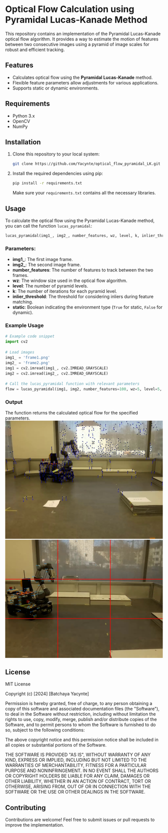 # Optical Flow Calculation using Pyramidal Lucas-Kanade Method

This repository contains an implementation of the Pyramidal Lucas-Kanade optical flow algorithm. It provides a way to estimate the motion of features between two consecutive images using a pyramid of image scales for robust and efficient tracking.

## Features
- Calculates optical flow using the **Pyramidal Lucas-Kanade** method.
- Flexible feature parameters allow adjustments for various applications.
- Supports static or dynamic environments.

## Requirements
- Python 3.x
- OpenCV
- NumPy

## Installation
1. Clone this repository to your local system:
   ```bash
   git clone https://github.com/Yacynte/optical_flow_pyramidal_LK.git
   ```
2. Install the required dependencies using pip:
   ```bash
   pip install -r requirements.txt
   ```
   Make sure your `requirements.txt` contains all the necessary libraries.

## Usage
To calculate the optical flow using the Pyramidal Lucas-Kanade method, you can call the function `lucas_pyramidal`:

```python
lucas_pyramidal(img1_, img2_, number_features, wz, level, k, inlier_threshold, static)
```

### Parameters:
- **img1_**: The first image frame.
- **img2_**: The second image frame.
- **number_features**: The number of features to track between the two frames.
- **wz**: The window size used in the optical flow algorithm.
- **level**: The number of pyramid levels.
- **k**: The number of iterations for each pyramid level.
- **inlier_threshold**: The threshold for considering inliers during feature matching.
- **static**: Boolean indicating the environment type (`True` for static, `False` for dynamic).

### Example Usage
```python
# Example code snippet
import cv2

# Load images
img1_ = 'frame1.png'
img2_ = 'frame2.png'
img1 = cv2.imread(img1_, cv2.IMREAD_GRAYSCALE)
img2 = cv2.imread(img2_, cv2.IMREAD_GRAYSCALE)

# Call the lucas_pyramidal function with relevant parameters
flow = lucas_pyramidal(img1, img2, number_features=100, wz=5, level=5, k=70, inlier_threshold=3, static=True)
```

### Output
The function returns the calculated optical flow for the specified parameters.
![Static Environment](./results/optical_flow_pyramid_outlier_.jpg)
![Dynamic Environment](./results/outlier_rejection_dynamic.jpg)

## License
MIT License

Copyright (c) [2024] [Batchaya Yacynte]

Permission is hereby granted, free of charge, to any person obtaining a copy of this software and associated documentation files (the "Software"), to deal in the Software without restriction, including without limitation the rights to use, copy, modify, merge, publish and/or distribute copies of the Software, and to permit persons to whom the Software is furnished to do so, subject to the following conditions:

The above copyright notice and this permission notice shall be included in all copies or substantial portions of the Software.

THE SOFTWARE IS PROVIDED "AS IS", WITHOUT WARRANTY OF ANY KIND, EXPRESS OR IMPLIED, INCLUDING BUT NOT LIMITED TO THE WARRANTIES OF MERCHANTABILITY, FITNESS FOR A PARTICULAR PURPOSE AND NONINFRINGEMENT. IN NO EVENT SHALL THE AUTHORS OR COPYRIGHT HOLDERS BE LIABLE FOR ANY CLAIM, DAMAGES OR OTHER LIABILITY, WHETHER IN AN ACTION OF CONTRACT, TORT OR OTHERWISE, ARISING FROM, OUT OF OR IN CONNECTION WITH THE SOFTWARE OR THE USE OR OTHER DEALINGS IN THE SOFTWARE.


## Contributing
Contributions are welcome! Feel free to submit issues or pull requests to improve the implementation.

